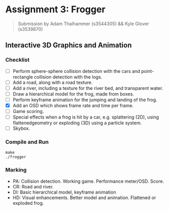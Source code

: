 Assignment 3: Frogger
=====================

> Submission by Adam Thalhammer (s3544305) && Kyle Glover (s3539870)

Interactive 3D Graphics and Animation
-------------------------------------

### Checklist
- [ ] Perform sphere-sphere collision detection with the cars and point-rectangle collision detection with the logs.
- [ ] Add a road, along with a road texture.
- [ ] Add a river, including a texture for the river bed, and transparent water.
- [ ] Draw a hierarchical model for the frog, made from boxes.
- [ ] Perform keyframe animation for the jumping and landing of the frog.
- [x] Add an OSD which shows frame rate and time per frame.
- [ ] Game scoring.
- [ ] Special effects when a frog is hit by a car, e.g. splattering (2D), using flattenedgeometry or exploding (3D) using a particle system.
- [ ] Skybox.

### Compile and Run
    make
    ./frogger

### Marking
* PA: Collision detection. Working game. Performance meter/OSD. Score.
* CR: Road and river.
* DI: Basic hierarchical model, keyframe animation
* HD: Visual enhancements. Better model and animation. Flattened or exploded frog.
